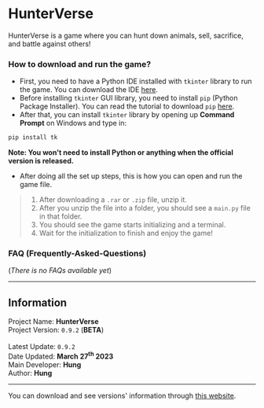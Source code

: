 # HunterVerse
HunterVerse is a game where you can hunt down animals, sell, sacrifice, and battle against others!

### How to download and run the game?
* First, you need to have a Python IDE installed with `tkinter` library to run the game. You can download the IDE [here](https://www.python.org/downloads/).<br>
* Before installing `tkinter` GUI library, you need to install `pip` (Python Package Installer). You can read the tutorial to download `pip` [here](https://pip.pypa.io/en/stable/installation/).<br>
* After that, you can install `tkinter` library by opening up **Command Prompt** on Windows and type in:
```py
pip install tk
```
**Note: You won't need to install Python or anything when the official version is released.**
* After doing all the set up steps, this is how you can open and run the game file.
> 1. After downloading a `.rar` or `.zip` file, unzip it.
> 2. After you unzip the file into a folder, you should see a `main.py` file in that folder.
> 4. You should see the game starts initializing and a terminal.
> 5. Wait for the initialization to finish and enjoy the game!

### FAQ (Frequently-Asked-Questions)
(*There is no FAQs available yet*)

<hr>

## Information
Project Name: **HunterVerse**<br>
Project Version: `0.9.2` (**BETA**)<br><br>
Latest Update: `0.9.2`<br>
Date Updated: **March 27<sup>th</sup> 2023<br>**
Main Developer: **Hung**<br>
Author: **Hung**<br>

<hr>

You can download and see versions' information through [this website](https://sites.google.com/view/project-hunterverse).
